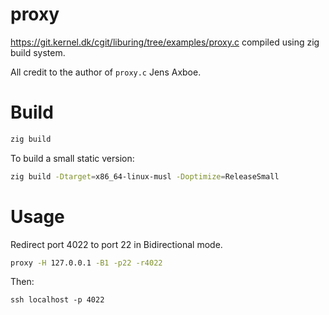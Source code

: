 # proxy

https://git.kernel.dk/cgit/liburing/tree/examples/proxy.c compiled using zig build system.

All credit to the author of `proxy.c` Jens Axboe.

# Build

```bash
zig build
```

To build a small static version:
```bash
zig build -Dtarget=x86_64-linux-musl -Doptimize=ReleaseSmall
```

# Usage

Redirect port 4022 to port 22 in Bidirectional mode.
```bash
proxy -H 127.0.0.1 -B1 -p22 -r4022
```
Then:
```
ssh localhost -p 4022
```

